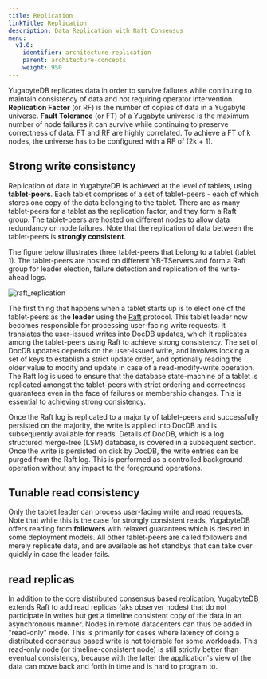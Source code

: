 ```yaml
---
title: Replication
linkTitle: Replication
description: Data Replication with Raft Consensus
menu:
  v1.0:
    identifier: architecture-replication
    parent: architecture-concepts
    weight: 950
---
```


YugabyteDB replicates data in order to survive failures while continuing to maintain consistency of
data and not requiring operator intervention. **Replication Factor** (or RF) is the number of copies
of data in a Yugabyte universe. **Fault Tolerance** (or FT) of a Yugabyte universe is the maximum
number of node failures it can survive while continuing to preserve correctness of data. FT and RF
are highly correlated. To achieve a FT of k nodes, the universe has to be configured with a RF of
(2k + 1).

## Strong write consistency

Replication of data in YugabyteDB is achieved at the level of tablets, using **tablet-peers**. Each
tablet comprises of a set of tablet-peers - each of which stores one copy of the data belonging to
the tablet. There are as many tablet-peers for a tablet as the replication factor, and they form a
Raft group. The tablet-peers are hosted on different nodes to allow data redundancy on node
failures. Note that the replication of data between the tablet-peers is **strongly consistent**.

The figure below illustrates three tablet-peers that belong to a tablet (tablet 1). The tablet-peers
are hosted on different YB-TServers and form a Raft group for leader election, failure detection and
replication of the write-ahead logs.

![raft_replication](/images/architecture/raft_replication.png)

The first thing that happens when a tablet starts up is to elect one of the tablet-peers as the
**leader** using the [Raft](https://raft.github.io/) protocol. This tablet leader now becomes
responsible for processing user-facing write requests. It  translates the user-issued writes into
DocDB updates, which it replicates among the tablet-peers using Raft to achieve strong consistency.
The set of DocDB updates depends on the user-issued write, and involves locking a set of keys to
establish a strict update order, and optionally reading the older value to modify and update in case
of a read-modify-write operation. The Raft log is used to ensure that the database state-machine of
a tablet is replicated amongst the tablet-peers with strict ordering and correctness guarantees even
in the face of failures or membership changes. This is essential to achieving strong consistency.

Once the Raft log is replicated to a majority of tablet-peers and successfully persisted on the
majority, the write is applied into DocDB and is subsequently available for reads. Details of DocDB,
which is a log structured merge-tree (LSM) database, is covered in a subsequent section. Once the
write is persisted on disk by DocDB, the write entries can be purged from the Raft log. This is
performed as a controlled background operation without any impact to the foreground operations.

## Tunable read consistency

Only the tablet leader can process user-facing write and read requests. Note that while this is the
case for strongly consistent reads, YugabyteDB offers reading from **followers** with relaxed
guarantees which is desired in some deployment models. All other tablet-peers are called followers
and merely replicate data, and are available as hot standbys that can take over quickly in case the
leader fails.

## read replicas

In addition to the core distributed consensus based replication, YugabyteDB extends Raft to add
read replicas (aks observer nodes) that do not participate in writes but get a timeline consistent
copy of the data in an asynchronous manner. Nodes in remote  datacenters can thus be added in "read-only"
mode. This is primarily for cases where latency of doing a distributed consensus based write is not
tolerable for some workloads. This read-only node (or timeline-consistent node) is still strictly better than
eventual consistency, because with the latter the application's view of the data can move back and
forth in time and is hard to program to.
